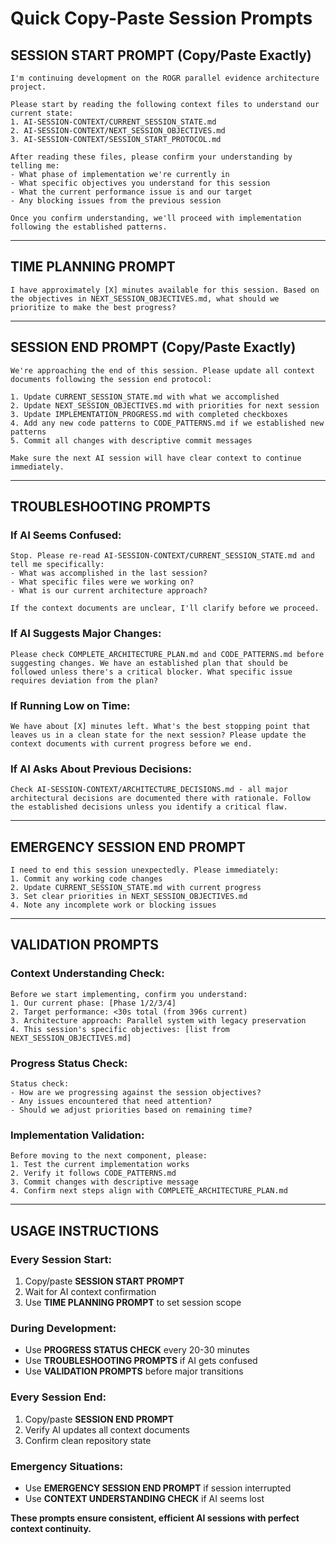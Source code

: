 # Quick Copy-Paste Session Prompts

## **SESSION START PROMPT (Copy/Paste Exactly)**

```
I'm continuing development on the ROGR parallel evidence architecture project. 

Please start by reading the following context files to understand our current state:
1. AI-SESSION-CONTEXT/CURRENT_SESSION_STATE.md
2. AI-SESSION-CONTEXT/NEXT_SESSION_OBJECTIVES.md  
3. AI-SESSION-CONTEXT/SESSION_START_PROTOCOL.md

After reading these files, please confirm your understanding by telling me:
- What phase of implementation we're currently in
- What specific objectives you understand for this session
- What the current performance issue is and our target
- Any blocking issues from the previous session

Once you confirm understanding, we'll proceed with implementation following the established patterns.
```

---

## **TIME PLANNING PROMPT**

```
I have approximately [X] minutes available for this session. Based on the objectives in NEXT_SESSION_OBJECTIVES.md, what should we prioritize to make the best progress?
```

---

## **SESSION END PROMPT (Copy/Paste Exactly)**

```
We're approaching the end of this session. Please update all context documents following the session end protocol:

1. Update CURRENT_SESSION_STATE.md with what we accomplished
2. Update NEXT_SESSION_OBJECTIVES.md with priorities for next session  
3. Update IMPLEMENTATION_PROGRESS.md with completed checkboxes
4. Add any new code patterns to CODE_PATTERNS.md if we established new patterns
5. Commit all changes with descriptive commit messages

Make sure the next AI session will have clear context to continue immediately.
```

---

## **TROUBLESHOOTING PROMPTS**

### **If AI Seems Confused:**
```
Stop. Please re-read AI-SESSION-CONTEXT/CURRENT_SESSION_STATE.md and tell me specifically:
- What was accomplished in the last session?
- What specific files were we working on?
- What is our current architecture approach?

If the context documents are unclear, I'll clarify before we proceed.
```

### **If AI Suggests Major Changes:**
```
Please check COMPLETE_ARCHITECTURE_PLAN.md and CODE_PATTERNS.md before suggesting changes. We have an established plan that should be followed unless there's a critical blocker. What specific issue requires deviation from the plan?
```

### **If Running Low on Time:**
```
We have about [X] minutes left. What's the best stopping point that leaves us in a clean state for the next session? Please update the context documents with current progress before we end.
```

### **If AI Asks About Previous Decisions:**
```
Check AI-SESSION-CONTEXT/ARCHITECTURE_DECISIONS.md - all major architectural decisions are documented there with rationale. Follow the established decisions unless you identify a critical flaw.
```

---

## **EMERGENCY SESSION END PROMPT**

```
I need to end this session unexpectedly. Please immediately:
1. Commit any working code changes
2. Update CURRENT_SESSION_STATE.md with current progress
3. Set clear priorities in NEXT_SESSION_OBJECTIVES.md
4. Note any incomplete work or blocking issues
```

---

## **VALIDATION PROMPTS**

### **Context Understanding Check:**
```
Before we start implementing, confirm you understand:
1. Our current phase: [Phase 1/2/3/4]
2. Target performance: <30s total (from 396s current)
3. Architecture approach: Parallel system with legacy preservation
4. This session's specific objectives: [list from NEXT_SESSION_OBJECTIVES.md]
```

### **Progress Status Check:**
```
Status check: 
- How are we progressing against the session objectives?
- Any issues encountered that need attention?  
- Should we adjust priorities based on remaining time?
```

### **Implementation Validation:**
```
Before moving to the next component, please:
1. Test the current implementation works
2. Verify it follows CODE_PATTERNS.md
3. Commit changes with descriptive message
4. Confirm next steps align with COMPLETE_ARCHITECTURE_PLAN.md
```

---

## **USAGE INSTRUCTIONS**

### **Every Session Start:**
1. Copy/paste **SESSION START PROMPT**
2. Wait for AI context confirmation
3. Use **TIME PLANNING PROMPT** to set session scope

### **During Development:**
- Use **PROGRESS STATUS CHECK** every 20-30 minutes
- Use **TROUBLESHOOTING PROMPTS** if AI gets confused
- Use **VALIDATION PROMPTS** before major transitions

### **Every Session End:**
1. Copy/paste **SESSION END PROMPT** 
2. Verify AI updates all context documents
3. Confirm clean repository state

### **Emergency Situations:**
- Use **EMERGENCY SESSION END PROMPT** if session interrupted
- Use **CONTEXT UNDERSTANDING CHECK** if AI seems lost

**These prompts ensure consistent, efficient AI sessions with perfect context continuity.**